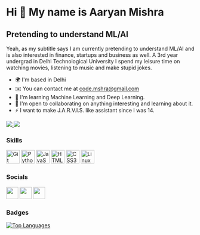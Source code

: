 Hi 👋 My name is Aaryan Mishra
==============================

Pretending to understand ML/AI
------------------------------

Yeah, as my subtitle says I am currently pretending to understand ML/AI and is also interested in finance, startups and business as well. A 3rd year undergrad in Delhi Technological University I spend my leisure time on watching movies, listening to music and make stupid jokes.

*   🌍  I'm based in Delhi
*   ✉️  You can contact me at [code.mshra@gmail.com](mailto:code.mshra@gmail.com)
*   🧠  I'm learning Machine Learning and Deep Learning.
*   🤝  I'm open to collaborating on anything interesting and learning about it.
*   ⚡  I want to make J.A.R.V.I.S. like assistant since I was 14.

<a href="https://www.github.com/Mshra" target="_blank" rel="noreferrer"><img
                  src="https://img.shields.io/github/followers/Mshra?logo=github&style=for-the-badge&color=0891b2&labelColor=1c1917" /></a><a href="https://www.twitter.com/callmeaaryan" target="_blank" rel="noreferrer"> <img
                  src="https://img.shields.io/twitter/follow/callmeaaryan?logo=twitter&style=for-the-badge&color=0891b2&labelColor=1c1917"
                /></a>

### Skills 
<p align="left">
<a href="https://git-scm.com/" target="_blank" rel="noreferrer"><img src="https://raw.githubusercontent.com/danielcranney/readme-generator/main/public/icons/skills/git-colored.svg" width="36" height="36" alt="Git" /></a>
<a href="https://www.python.org/" target="_blank" rel="noreferrer"><img src="https://raw.githubusercontent.com/danielcranney/readme-generator/main/public/icons/skills/python-colored.svg" width="36" height="36" alt="Python" /></a>
<a href="https://developer.mozilla.org/en-US/docs/Web/JavaScript" target="_blank" rel="noreferrer"><img src="https://raw.githubusercontent.com/danielcranney/readme-generator/main/public/icons/skills/javascript-colored.svg" width="36" height="36" alt="JavaScript" /></a>
<a href="https://developer.mozilla.org/en-US/docs/Glossary/HTML5" target="_blank" rel="noreferrer"><img src="https://raw.githubusercontent.com/danielcranney/readme-generator/main/public/icons/skills/html5-colored.svg" width="36" height="36" alt="HTML5" /></a>
<a href="https://www.w3.org/TR/CSS/#css" target="_blank" rel="noreferrer"><img src="https://raw.githubusercontent.com/danielcranney/readme-generator/main/public/icons/skills/css3-colored.svg" width="36" height="36" alt="CSS3" /></a>
<a href="https://www.linux.org" target="_blank" rel="noreferrer"><img src="https://raw.githubusercontent.com/danielcranney/readme-generator/main/public/icons/skills/linux-colored.svg" width="36" height="36" alt="Linux" /></a>
</p>
                    
 ### Socials
                  
<p align="left"> <a href="https://www.github.com/Mshra" target="_blank" rel="noreferrer"><img src="https://raw.githubusercontent.com/danielcranney/readme-generator/main/public/icons/socials/github.svg" width="32" height="32" /></a> <a href="https://www.linkedin.com/in/aaryan-mishra-a2b205222/" target="_blank" rel="noreferrer"><img src="https://raw.githubusercontent.com/danielcranney/readme-generator/main/public/icons/socials/linkedin.svg" width="32" height="32" /></a> <a href="https://www.twitter.com/callmeaaryan" target="_blank" rel="noreferrer"><img src="https://raw.githubusercontent.com/danielcranney/readme-generator/main/public/icons/socials/twitter.svg" width="32" height="32" /></a></p>

### Badges

<a href="https://github.com/Mshra" align="left"><img src="https://github-readme-stats.vercel.app/api/top-langs/?username=Mshra&langs_count=10&title_color=0891b2&text_color=ffffff&icon_color=0891b2&bg_color=1c1917&hide_border=true&locale=en&custom_title=Top%20%Languages" alt="Top Languages" /></a>
